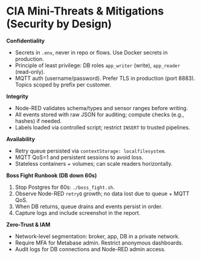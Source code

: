 # CIA Mini-Threats & Mitigations (Security by Design)

**Confidentiality**
- Secrets in `.env`, never in repo or flows. Use Docker secrets in production.
- Principle of least privilege: DB roles `app_writer` (write), `app_reader` (read-only).
- MQTT auth (username/password). Prefer TLS in production (port 8883). Topics scoped by prefix per customer.

**Integrity**
- Node-RED validates schema/types and sensor ranges before writing.
- All events stored with raw JSON for auditing; compute checks (e.g., hashes) if needed.
- Labels loaded via controlled script; restrict `INSERT` to trusted pipelines.

**Availability**
- Retry queue persisted via `contextStorage: localfilesystem`.
- MQTT QoS=1 and persistent sessions to avoid loss.
- Stateless containers + volumes; can scale readers horizontally.

**Boss Fight Runbook (DB down 60s)**
1. Stop Postgres for 60s: `./boss_fight.sh`.
2. Observe Node-RED `retryQ` growth; no data lost due to queue + MQTT QoS.
3. When DB returns, queue drains and events persist in order.
4. Capture logs and include screenshot in the report.

**Zero-Trust & IAM**
- Network-level segmentation: broker, app, DB in a private network.
- Require MFA for Metabase admin. Restrict anonymous dashboards.
- Audit logs for DB connections and Node-RED admin access.

